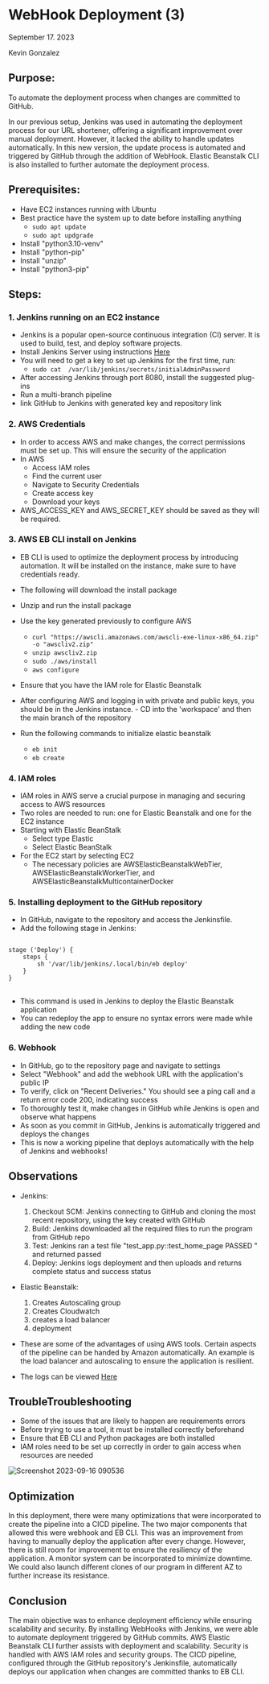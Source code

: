 # WebHook Deployment (3)
September 17. 2023

Kevin Gonzalez

## Purpose:

To automate the deployment process when changes are committed to GitHub.

In our previous setup, Jenkins was used in automating the deployment process for our URL shortener, offering a significant improvement over manual deployment. However, it lacked the ability to handle updates automatically. In this new version, the update process is automated and triggered by GitHub through the addition of WebHook. Elastic Beanstalk CLI is also installed to further automate the deployment process.

## Prerequisites:
- Have EC2 instances running with Ubuntu
- Best practice have the system up to date before installing anything
     - `sudo apt update`
     - `sudo apt updgrade`
- Install "python3.10-venv"
- Install "python-pip"
- Install "unzip"
- Install "python3-pip"

## Steps:

### 1. Jenkins running on an EC2 instance

- Jenkins is a popular open-source continuous integration (CI) server. It is used to build, test, and deploy software projects.
- Install Jenkins Server using instructions [Here](https://pkg.jenkins.io/debian/)
- You will need to get a key to set up Jenkins for the first time, run:
     -  `sudo cat  /var/lib/jenkins/secrets/initialAdminPassword`
- After accessing Jenkins through port 8080, install the suggested plug-ins
- Run a multi-branch pipeline
- link GitHub to Jenkins with generated key and repository link
  
### 2. AWS Credentials

- In order to access AWS and make changes, the correct permissions must be set up. This will ensure the security of the application
- In AWS
    -  Access IAM roles
    -  Find the current user
    -  Navigate to Security Credentials
    -  Create access key
    -  Download your keys
- AWS_ACCESS_KEY and AWS_SECRET_KEY should be saved as they will be required.

### 3. AWS EB CLI install on Jenkins

- EB CLI is used to optimize the deployment process by introducing automation. It will be installed on the instance, make sure to have credentials ready.
- The following will download the install package
- Unzip and run the install package
- Use the key generated previously to configure AWS
    - `curl "https://awscli.amazonaws.com/awscli-exe-linux-x86_64.zip" -o "awscliv2.zip"`
    - `unzip awscliv2.zip`
    - `sudo ./aws/install`
    - `aws configure`

- Ensure that you have the IAM role for Elastic Beanstalk
- After configuring AWS and logging in with private and public keys, you should be in the Jenkins instance. - CD into the 'workspace' and then the main branch of the repository
- Run the following commands to initialize elastic beanstalk
    - `eb init`
    - `eb create`
  

### 4. IAM roles

- IAM roles in AWS serve a crucial purpose in managing and securing access to AWS resources
- Two roles are needed to run: one for Elastic Beanstalk and one for the EC2 instance
- Starting with Elastic BeanStalk
  - Select type Elastic
  - Select Elastic BeanStalk
- For the EC2 start by selecting EC2
     - The necessary policies are AWSElasticBeanstalkWebTier, AWSElasticBeanstalkWorkerTier, and AWSElasticBeanstalkMulticontainerDocker

### 5. Installing deployment to the GitHub repository 

- In GitHub, navigate to the repository and access the Jenkinsfile.
- Add the following stage in Jenkins:
<pre>
<code>
stage ('Deploy') { 
    steps { 
        sh '/var/lib/jenkins/.local/bin/eb deploy' 
    } 
}
</code>
</pre>
- This command is used in Jenkins to deploy the Elastic Beanstalk application
- You can redeploy the app to ensure no syntax errors were made while adding the new code

### 6. Webhook

- In GitHub, go to the repository page and navigate to settings
- Select "Webhook" and add the webhook URL with the application's public IP
- To verify, click on "Recent Deliveries." You should see a ping call and a return error code 200, indicating success
- To thoroughly test it, make changes in GitHub while Jenkins is open and observe what happens
- As soon as you commit in GitHub, Jenkins is automatically triggered and deploys the changes
- This is now a working pipeline that deploys automatically with the help of Jenkins and webhooks!

## Observations

- Jenkins:
     1. Checkout SCM: Jenkins connecting to GitHub and cloning the most recent repository, using the key created with GitHub
     2. Build: Jenkins downloaded all the required files to run the program from GitHub repo
     3. Test: Jenkins ran a test file "test_app.py::test_home_page PASSED " and returned passed
     4. Deploy: Jenkins logs deployment and then uploads and returns complete status and success status
 
- Elastic Beanstalk:
    1. Creates Autoscaling group
    2. Creates Cloudwatch
    3. creates a load balancer
    4. deployment
- These are some of the advantages of using AWS tools. Certain aspects of the pipeline can be handed by Amazon automatically. An example is the load balancer and autoscaling to ensure the application is resilient.

- The logs can be viewed [Here](https://github.com/kevingonzalez7997/Automizing_Deployment_with_WebHook/tree/main/Results)

       
## TroubleTroubleshooting

- Some of the issues that are likely to happen are requirements errors
- Before trying to use a tool, it must be installed correctly beforehand
- Ensure that EB CLI and Python packages are both installed
- IAM roles need to be set up correctly in order to gain access when resources are needed
  
![Screenshot 2023-09-16 090536](https://github.com/kevingonzalez7997/Deployment3/assets/59447523/fb792d17-eedf-495d-b8bf-5c0faf4f0c9e)



## Optimization 
In this deployment, there were many optimizations that were incorporated to create the pipeline into a CICD pipeline. The two major components that allowed this were webhook and EB CLI. This was an improvement from having to manually deploy the application after every change. However, there is still room for improvement to ensure the resiliency of the application. A monitor system can be incorporated to minimize downtime. We could also launch different clones of our program in different AZ to further increase its resistance.

## Conclusion
The main objective was to enhance deployment efficiency while ensuring scalability and security. By installing WebHooks with Jenkins, we were able to automate deployment triggered by GitHub commits. AWS Elastic Beanstalk CLI further assists with deployment and scalability. Security is handled with AWS IAM roles and security groups. The CICD pipeline, configured through the GitHub repository's Jenkinsfile, automatically deploys our application when changes are committed thanks to EB CLI. 
